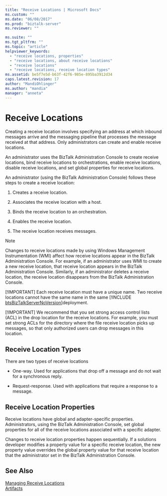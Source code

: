 ```yaml
---
title: "Receive Locations | Microsoft Docs"
ms.custom: ""
ms.date: "06/08/2017"
ms.prod: "biztalk-server"
ms.reviewer: ""

ms.suite: ""
ms.tgt_pltfrm: ""
ms.topic: "article"
helpviewer_keywords: 
  - "receive locations, properties"
  - "receive locations, about receive locations"
  - "receive locations"
  - "receive locations, receive location types"
ms.assetid: be5f7e5d-b63f-42f6-985e-895ba3912d34
caps.latest.revision: 17
author: "MandiOhlinger"
ms.author: "mandia"
manager: "anneta"
---
```

# Receive Locations
Creating a receive location involves specifying an address at which inbound messages arrive and the messaging pipeline that processes the message received at that address. Only administrators can create and enable receive locations.  
  
 An administrator uses the BizTalk Administration Console to create receive locations, bind receive locations to orchestrations, enable receive locations, disable receive locations, and set global properties for receive locations.  
  
 An administrator (using the BizTalk Administration Console) follows these steps to create a receive location:  
  
1.  Creates a receive location.  
  
2.  Associates the receive location with a host.  
  
3.  Binds the receive location to an orchestration.  
  
4.  Enables the receive location.  
  
5.  The receive location receives messages.  
  
> [!NOTE]
>  Changes to receive locations made by using Windows Management Instrumentation (WMI) affect how receive locations appear in the BizTalk Administration Console. For example, if an administrator uses WMI to create a new receive location, that receive location appears in the BizTalk Administration Console. Similarly, if an administrator deletes a receive location, the receive location disappears from the BizTalk Administration Console.  
> 
> [!IMPORTANT]
>  Each receive location must have a unique name. Two receive locations cannot have the same name in the same [!INCLUDE [btsBizTalkServerNoVersion](../includes/btsbiztalkservernoversion-md.md)]deployment.  
> 
> [!IMPORTANT]
>  We recommend that you set strong access control lists (ACL) in the drop location for the receive locations. For example, you must set strong ACLs for the directory where the file receive location picks up messages, so that only authorized users can drop messages in this location.  
  
## Receive Location Types  
 There are two types of receive locations  
  
-   One-way. Used for applications that drop off a message and do not wait for a synchronous reply.  
  
-   Request-response. Used with applications that require a response to a message.  
  
## Receive Location Properties  
 Receive locations have global and adapter-specific properties. Administrators, using the BizTalk Administration Console, set global properties for all of the receive locations associated with a specific adapter.  
  
 Changes to receive location properties happen sequentially. If a solutions developer modifies a property value for a specific receive location, the new property value overrides the global property value for that receive location that the administrator set in the BizTalk Administration Console.  
  
## See Also  
 [Managing Receive Locations](../core/managing-receive-locations.md)   
 [Artifacts](../core/artifacts.md)